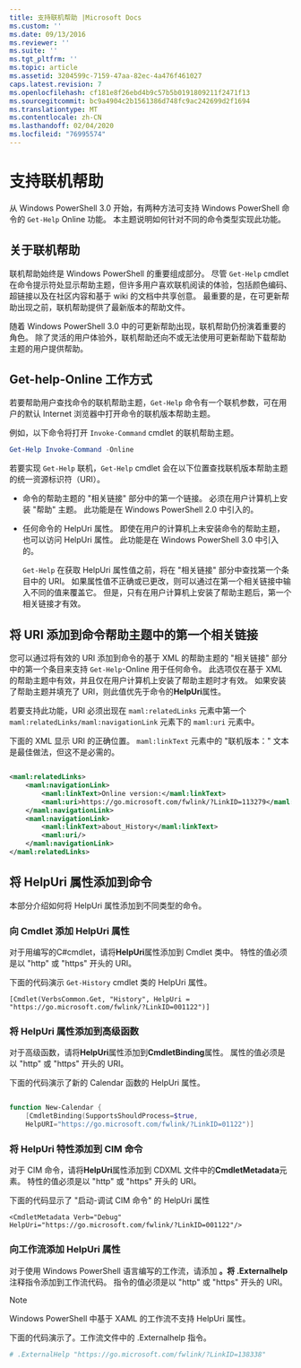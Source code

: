 ```yaml
---
title: 支持联机帮助 |Microsoft Docs
ms.custom: ''
ms.date: 09/13/2016
ms.reviewer: ''
ms.suite: ''
ms.tgt_pltfrm: ''
ms.topic: article
ms.assetid: 3204599c-7159-47aa-82ec-4a476f461027
caps.latest.revision: 7
ms.openlocfilehash: cf181e8f26ebd4b9c57b5b0191809211f2471f13
ms.sourcegitcommit: bc9a4904c2b1561386d748fc9ac242699d2f1694
ms.translationtype: MT
ms.contentlocale: zh-CN
ms.lasthandoff: 02/04/2020
ms.locfileid: "76995574"
---
```

# <a name="supporting-online-help"></a>支持联机帮助

从 Windows PowerShell 3.0 开始，有两种方法可支持 Windows PowerShell 命令的 `Get-Help` Online 功能。 本主题说明如何针对不同的命令类型实现此功能。

## <a name="about-online-help"></a>关于联机帮助

联机帮助始终是 Windows PowerShell 的重要组成部分。 尽管 `Get-Help` cmdlet 在命令提示符处显示帮助主题，但许多用户喜欢联机阅读的体验，包括颜色编码、超链接以及在社区内容和基于 wiki 的文档中共享创意。 最重要的是，在可更新帮助出现之前，联机帮助提供了最新版本的帮助文件。

随着 Windows PowerShell 3.0 中的可更新帮助出现，联机帮助仍扮演着重要的角色。 除了灵活的用户体验外，联机帮助还向不或无法使用可更新帮助下载帮助主题的用户提供帮助。

## <a name="how-get-help--online-works"></a>Get-help-Online 工作方式

若要帮助用户查找命令的联机帮助主题，`Get-Help` 命令有一个联机参数，可在用户的默认 Internet 浏览器中打开命令的联机版本帮助主题。

例如，以下命令将打开 `Invoke-Command` cmdlet 的联机帮助主题。

```powershell
Get-Help Invoke-Command -Online
```

若要实现 `Get-Help` 联机，`Get-Help` cmdlet 会在以下位置查找联机版本帮助主题的统一资源标识符（URI）。

- 命令的帮助主题的 "相关链接" 部分中的第一个链接。 必须在用户计算机上安装 "帮助" 主题。 此功能是在 Windows PowerShell 2.0 中引入的。

- 任何命令的 HelpUri 属性。 即使在用户的计算机上未安装命令的帮助主题，也可以访问 HelpUri 属性。 此功能是在 Windows PowerShell 3.0 中引入的。

  `Get-Help` 在获取 HelpUri 属性值之前，将在 "相关链接" 部分中查找第一个条目中的 URI。 如果属性值不正确或已更改，则可以通过在第一个相关链接中输入不同的值来覆盖它。 但是，只有在用户计算机上安装了帮助主题后，第一个相关链接才有效。

## <a name="adding-a-uri-to-the-first-related-link-of-a-command-help-topic"></a>将 URI 添加到命令帮助主题中的第一个相关链接

您可以通过将有效的 URI 添加到命令的基于 XML 的帮助主题的 "相关链接" 部分中的第一个条目来支持 `Get-Help`-Online 用于任何命令。 此选项仅在基于 XML 的帮助主题中有效，并且仅在用户计算机上安装了帮助主题时才有效。 如果安装了帮助主题并填充了 URI，则此值优先于命令的**HelpUri**属性。

若要支持此功能，URI 必须出现在 `maml:relatedLinks` 元素中第一个 `maml:relatedLinks/maml:navigationLink` 元素下的 `maml:uri` 元素中。

下面的 XML 显示 URI 的正确位置。 `maml:linkText` 元素中的 "联机版本：" 文本是最佳做法，但这不是必需的。

```xml

<maml:relatedLinks>
    <maml:navigationLink>
        <maml:linkText>Online version:</maml:linkText>
        <maml:uri>https://go.microsoft.com/fwlink/?LinkID=113279</maml:uri>
    </maml:navigationLink>
    <maml:navigationLink>
        <maml:linkText>about_History</maml:linkText>
        <maml:uri/>
    </maml:navigationLink>
</maml:relatedLinks>
```

## <a name="adding-the-helpuri-property-to-a-command"></a>将 HelpUri 属性添加到命令

本部分介绍如何将 HelpUri 属性添加到不同类型的命令。

### <a name="adding-a-helpuri-property-to-a-cmdlet"></a>向 Cmdlet 添加 HelpUri 属性

对于用编写的C#cmdlet，请将**HelpUri**属性添加到 Cmdlet 类中。 特性的值必须是以 "http" 或 "https" 开头的 URI。

下面的代码演示 `Get-History` cmdlet 类的 HelpUri 属性。

```
[Cmdlet(VerbsCommon.Get, "History", HelpUri = "https://go.microsoft.com/fwlink/?LinkID=001122")]
```

### <a name="adding-a-helpuri-property-to-an-advanced-function"></a>将 HelpUri 属性添加到高级函数

对于高级函数，请将**HelpUri**属性添加到**CmdletBinding**属性。 属性的值必须是以 "http" 或 "https" 开头的 URI。

下面的代码演示了新的 Calendar 函数的 HelpUri 属性。

```powershell

function New-Calendar {
    [CmdletBinding(SupportsShouldProcess=$true,
    HelpURI="https://go.microsoft.com/fwlink/?LinkID=01122")]
```

### <a name="adding-a-helpuri-attribute-to-a-cim-command"></a>将 HelpUri 特性添加到 CIM 命令

对于 CIM 命令，请将**HelpUri**属性添加到 CDXML 文件中的**CmdletMetadata**元素。 特性的值必须是以 "http" 或 "https" 开头的 URI。

下面的代码显示了 "启动-调试 CIM 命令" 的 HelpUri 属性

```
<CmdletMetadata Verb="Debug" HelpUri="https://go.microsoft.com/fwlink/?LinkID=001122"/>
```

### <a name="adding-a-helpuri-attribute-to-a-workflow"></a>向工作流添加 HelpUri 属性

对于使用 Windows PowerShell 语言编写的工作流，请添加 **。将 .Externalhelp**注释指令添加到工作流代码。 指令的值必须是以 "http" 或 "https" 开头的 URI。

> [!NOTE]
> Windows PowerShell 中基于 XAML 的工作流不支持 HelpUri 属性。

下面的代码演示了。工作流文件中的 .Externalhelp 指令。

```powershell
# .ExternalHelp "https://go.microsoft.com/fwlink/?LinkID=138338"
```